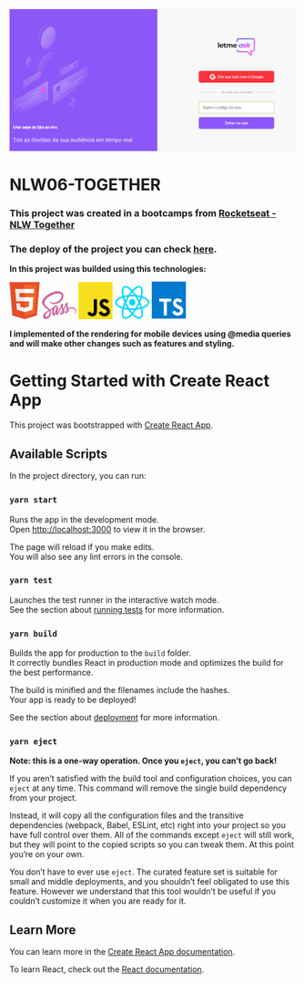 ![Apresentation](./src/assets/design/apresentation.png)

# NLW06-TOGETHER

### This project was created in a bootcamps from [Rocketseat - NLW Together](https://rocketseat.com.br/)

### The deploy of the project you can check [here](https://letmeask-d148e.firebaseapp.com/).

**In this project was builded using this technologies:**

![html](./src/assets/design/png/html.png)
![sass](./src/assets/design/png/sass.png)
![js](./src/assets/design/png/js.png)
![reactjs](./src/assets/design/png/react.png)
![typescript](./src/assets/design/png/typescript.png)

**I implemented of the rendering for mobile devices using @media queries and will make other changes such as features and styling.**


# Getting Started with Create React App

This project was bootstrapped with [Create React App](https://github.com/facebook/create-react-app).

## Available Scripts

In the project directory, you can run:

### `yarn start`

Runs the app in the development mode.\
Open [http://localhost:3000](http://localhost:3000) to view it in the browser.

The page will reload if you make edits.\
You will also see any lint errors in the console.

### `yarn test`

Launches the test runner in the interactive watch mode.\
See the section about [running tests](https://facebook.github.io/create-react-app/docs/running-tests) for more information.

### `yarn build`

Builds the app for production to the `build` folder.\
It correctly bundles React in production mode and optimizes the build for the best performance.

The build is minified and the filenames include the hashes.\
Your app is ready to be deployed!

See the section about [deployment](https://facebook.github.io/create-react-app/docs/deployment) for more information.

### `yarn eject`

**Note: this is a one-way operation. Once you `eject`, you can’t go back!**

If you aren’t satisfied with the build tool and configuration choices, you can `eject` at any time. This command will remove the single build dependency from your project.

Instead, it will copy all the configuration files and the transitive dependencies (webpack, Babel, ESLint, etc) right into your project so you have full control over them. All of the commands except `eject` will still work, but they will point to the copied scripts so you can tweak them. At this point you’re on your own.

You don’t have to ever use `eject`. The curated feature set is suitable for small and middle deployments, and you shouldn’t feel obligated to use this feature. However we understand that this tool wouldn’t be useful if you couldn’t customize it when you are ready for it.

## Learn More

You can learn more in the [Create React App documentation](https://facebook.github.io/create-react-app/docs/getting-started).

To learn React, check out the [React documentation](https://reactjs.org/).

<!-- #Code > EM BUSCA DE EVOLUÇÃO

#Code > JUNTOS NO PROXIMO NÍVEL -->
